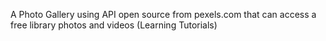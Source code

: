 A Photo Gallery using API open source from pexels.com that can access a free library photos and videos (Learning Tutorials)
